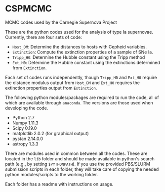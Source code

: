 # CSPMCMC
MCMC codes used by the Carnegie Supernova Project

These are the python codes used for the analysis of type Ia supernovae.
Currently, there are four sets of code:

* `Host_DM`: Determine the distances to hosts with Cepheid variables. 
* `Extinction`:  Compute the extinction properties of a sample of SNe Ia.
* `Tripp_H0`:  Determine the Hubble constant using the Tripp method
* `Ext_H0`:  Determine the Hubble constant using the extinctions determined
       from `Extinction`.

Each set of codes runs independently, though `Tripp_H0` and `Ext_H0` require
the distance modulus output from `Host_DM` and `Ext_H0` requires the
extinction properties output from `Extinction`.

The following python modules/packages are required to run the code, all of which
are available through `anaconda`. The versions are  those used when 
developing the code.

* Python 2.7
* Numpy 1.11.3
* Scipy 0.19.0
* matplotlib 2.0.2 (for graphical output)
* pystan 2.14.0.0
* astropy 1.3.3

There are modules used in common between all the codes. These are located in
the `lib` folder and should be made available in python's search path
(e.g., by setting `$PYTHONPATH`). If you use the provided PBS/SLURM submission
scripts in each folder, they will take care of copying the needed python
modules/scripts to the working folder.

Each folder has a readme with instructions on usage.
